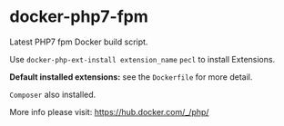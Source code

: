 # docker-php7-fpm

Latest PHP7 fpm Docker build script.

Use `docker-php-ext-install extension_name` `pecl` to install Extensions.

**Default installed extensions:** see the `Dockerfile` for more detail.

`Composer` also installed.

More info please visit: https://hub.docker.com/_/php/
